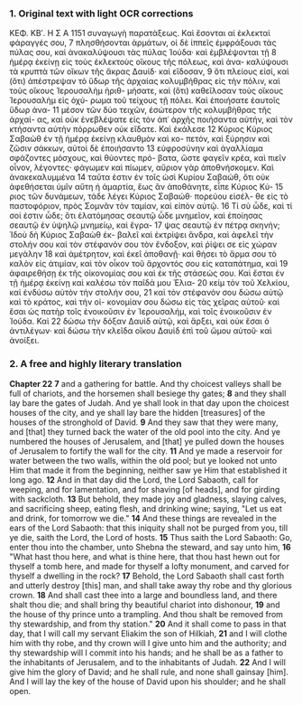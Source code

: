 ### 1. Original text with light OCR corrections

ΚΕΦ. ΚΒʹ. Η Σ Α 1151
συναγωγὴ παρατάξεως. Καὶ ἔσονται αἱ ἐκλεκταὶ φάραγγές σου, 7
πλησθήσονται ἁρμάτων, οἱ δὲ ἱππεῖς ἐμφράξουσι τὰς πύλας
σου, καὶ ἀνακαλύψουσι τὰς πύλας Ἰούδα· καὶ ἐμβλέψονται τῇ 8
ἡμέρᾳ ἐκείνῃ εἰς τοὺς ἐκλεκτοὺς οἴκους τῆς πόλεως, καὶ ἀνα-
καλύψουσι τὰ κρυπτὰ τῶν οἴκων τῆς ἄκρας Δαυίδ· καὶ εἴδοσαν, 9
ὅτι πλείους εἰσί, καὶ (ὅτι) ἀπέστρεψαν τὸ ὕδωρ τῆς ἀρχαίας
κολυμβήθρας εἰς τὴν πόλιν, καὶ τοὺς οἴκους Ἱερουσαλὴμ ἠριθ-
μήσατε, καὶ (ὅτι) καθεῖλοσαν τοὺς οἴκους Ἱερουσαλὴμ εἰς ὀχύ-
ρωμα τοῦ τείχους τῇ πόλει. Καὶ ἐποιήσατε ἑαυτοῖς ὕδωρ ἀνα- 11
μέσον τῶν δύο τειχῶν, ἐσώτερον τῆς κολυμβήθρας τῆς ἀρχαί-
ας, καὶ οὐκ ἐνεβλέψατε εἰς τὸν ἀπ᾿ ἀρχῆς ποιήσαντα αὐτήν,
καὶ τὸν κτήσαντα αὐτὴν πόρρωθεν οὐκ εἴδατε. Καὶ ἐκάλεσε 12
Κύριος Κύριος Σαβαὼθ ἐν τῇ ἡμέρᾳ ἐκείνῃ κλαυθμὸν καὶ κο-
πετόν, καὶ ξύρησιν καὶ ζῶσιν σάκκων, αὐτοὶ δὲ ἐποιήσαντο 13
εὐφροσύνην καὶ ἀγαλλίαμα σφάζοντες μόσχους, καὶ θύοντες πρό-
βατα, ὥστε φαγεῖν κρέα, καὶ πιεῖν οἶνον, λέγοντες· φάγωμεν
καὶ πίωμεν, αὔριον γὰρ ἀποθνήσκομεν. Καὶ ἀνακεκαλυμμένα 14
ταῦτα ἐστιν ἐν τοῖς ὠσὶ Κυρίου Σαβαώθ, ὅτι οὐκ ἀφεθήσεται
ὑμῖν αὕτη ἡ ἁμαρτία, ἕως ἂν ἀποθάνητε, εἶπε Κύριος Κύ- 15
ριος τῶν δυνάμεων, τάδε λέγει Κύριος Σαβαώθ· πορεύου εἰσέλ-
θε εἰς τὸ παστοφόριον, πρὸς Σομνᾶν τὸν ταμίαν, καὶ εἰπὸν αὐτῷ. 16
Τί σὺ ὧδε, καὶ τί σοί ἐστιν ὧδε; ὅτι ἐλατόμησας σεαυτῷ ὧδε
μνημεῖον, καὶ ἐποίησας σεαυτῷ ἐν ὑψηλῷ μνημείῳ, καὶ ἔγρα- 17
ψας σεαυτῷ ἐν πέτρᾳ σκηνήν; Ἰδοὺ δὴ Κύριος Σαβαὼθ ἐκ-
βαλεῖ καὶ ἐκτρίψει ἄνδρα, καὶ ἀφελεῖ τὴν στολήν σου καὶ
τὸν στέφανόν σου τὸν ἔνδοξον, καὶ ῥίψει σε εἰς χώραν μεγάλην 18
καὶ ἀμέτρητον, καὶ ἐκεῖ ἀποθανῇ· καὶ θήσει τὸ ἅρμα σου τὸ καλὸν
εἰς ἀτιμίαν, καὶ τὸν οἶκον τοῦ ἄρχοντός σου εἰς καταπάτημα, καὶ 19
ἀφαιρεθήσῃ ἐκ τῆς οἰκονομίας σου καὶ ἐκ τῆς στάσεώς σου.
Καὶ ἔσται ἐν τῇ ἡμέρᾳ ἐκείνῃ καὶ καλέσω τὸν παῖδά μου Ἐλια- 20
κείμ τὸν τοῦ Χελκίου, καὶ ἐνδύσω αὐτὸν τὴν στολήν σου, 21
καὶ τὸν στέφανόν σου δώσω αὐτῷ καὶ τὸ κράτος, καὶ τὴν οἰ-
κονομίαν σου δώσω εἰς τὰς χεῖρας αὐτοῦ· καὶ ἔσαι ὡς πατὴρ
τοῖς ἐνοικοῦσιν ἐν Ἱερουσαλήμ, καὶ τοῖς ἐνοικοῦσιν ἐν Ἰούδα. Καὶ 22
δώσω τὴν δόξαν Δαυὶδ αὐτῷ, καὶ ἄρξει, καὶ οὐκ ἔσαι ὁ ἀντιλέγων·
καὶ δώσω τὴν κλεῖδα οἴκου Δαυὶδ ἐπὶ τοῦ ὤμου αὐτοῦ· καὶ ἀνοίξει.

### 2. A free and highly literary translation

**Chapter 22**
**7** and a gathering for battle. And thy choicest valleys shall be full of chariots, and the horsemen shall besiege thy gates;
**8** and they shall lay bare the gates of Judah. And ye shall look in that day upon the choicest houses of the city, and ye shall lay bare the hidden [treasures] of the houses of the stronghold of David.
**9** And they saw that they were many, and [that] they turned back the water of the old pool into the city. And ye numbered the houses of Jerusalem, and [that] ye pulled down the houses of Jerusalem to fortify the wall for the city.
**11** And ye made a reservoir for water between the two walls, within the old pool; but ye looked not unto Him that made it from the beginning, neither saw ye Him that established it long ago.
**12** And in that day did the Lord, the Lord Sabaoth, call for weeping, and for lamentation, and for shaving [of heads], and for girding with sackcloth.
**13** But behold, they made joy and gladness, slaying calves, and sacrificing sheep, eating flesh, and drinking wine; saying, "Let us eat and drink, for tomorrow we die."
**14** And these things are revealed in the ears of the Lord Sabaoth: that this iniquity shall not be purged from you, till ye die, saith the Lord, the Lord of hosts.
**15** Thus saith the Lord Sabaoth: Go, enter thou into the chamber, unto Shebna the steward, and say unto him,
**16** "What hast thou here, and what is thine here, that thou hast hewn out for thyself a tomb here, and made for thyself a lofty monument, and carved for thyself a dwelling in the rock?
**17** Behold, the Lord Sabaoth shall cast forth and utterly destroy [this] man, and shall take away thy robe and thy glorious crown.
**18** And shall cast thee into a large and boundless land, and there shalt thou die; and shall bring thy beautiful chariot into dishonour,
**19** and the house of thy prince unto a trampling. And thou shalt be removed from thy stewardship, and from thy station."
**20** And it shall come to pass in that day, that I will call my servant Eliakim the son of Hilkiah,
**21** and I will clothe him with thy robe, and thy crown will I give unto him and the authority; and thy stewardship will I commit into his hands; and he shall be as a father to the inhabitants of Jerusalem, and to the inhabitants of Judah.
**22** And I will give him the glory of David; and he shall rule, and none shall gainsay [him]. And I will lay the key of the house of David upon his shoulder; and he shall open.